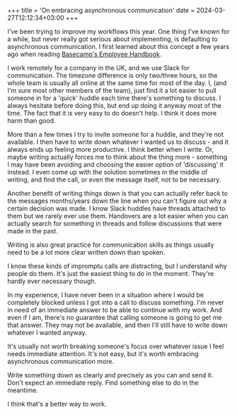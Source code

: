 +++
title = 'On embracing asynchronous communication'
date = 2024-03-27T12:12:34+03:00
+++

I've been trying to improve my workflows this year. One thing I've known for a while, but never really got
serious about implementing, is defaulting to asynchronous communication. I first learned about this concept
a few years ago when reading [Basecamp's Employee Handbook](https://basecamp.com/handbook/how-we-work#asynchronously).

I work remotely for a company in the UK, and we use Slack for communication. The timezone difference is only
two/three hours, so the whole team is usually all online at the same time for most of the day. I, (and I'm sure most other
members of the team), just find it a lot easier to pull someone in for a 'quick' huddle each time there's something
to discuss. I always hesitate before doing this, but end up doing it anyway most of the time. The fact that it is
very easy to do doesn't help. I think it does more harm than good.

More than a few times I try to invite someone for a huddle, and they're not available. I then have to write down
whatever I wanted us to discuss - and it always ends up feeling more productive. I think better when I write. Or,
maybe writing actually forces me to think about the thing more - something I may have been avoiding and choosing
the easier option of 'discussing' it instead. I even come up with the solution sometimes in the middle of writing,
and find the call, or even the message itself, not to be necessary.

Another benefit of writing things down is that you can actually refer back to the messages months/years down the
line when you can't figure out why a certain decision was made. I know Slack huddles have threads attached to
them but we rarely ever use them. Handovers are a lot easier when you can actually search for something in threads
and follow discussions that were made in the past.

Writing is also great practice for communication skills as things usually need to be a lot more clear written down than spoken.

I know these kinds of impromptu calls are distracting, but I understand why people do them. It's just the
easiest thing to do in the moment. They're hardly ever necessary though.

In my experience, I have never been in a situation where I would be completely blocked unless I got into a call
to discuss something. I'm never in need of an immediate answer to be able to continue with my work. And even if
I am, there's no guarantee that calling someone is going to get me that answer. They may not be available, and then
I'll still have to write down whatever I wanted anyway.

It's usually not worth breaking someone's focus over whatever issue I feel needs immediate attention. It's not easy,
but it's worth embracing asynchronous communication more.

Write something down as clearly and precisely as you can and send it.
Don't expect an immediate reply. Find something else to do in the meantime.

I think that's a better way to work.
